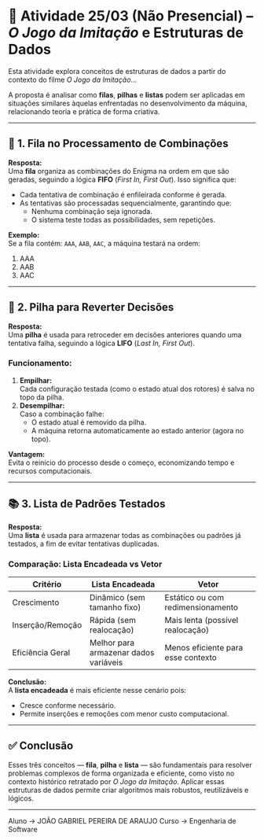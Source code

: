 # 🧠 Atividade 25/03 (Não Presencial) – *O Jogo da Imitação* e Estruturas de Dados

Esta atividade explora conceitos de estruturas de dados a partir do contexto do filme *O Jogo da Imitação*...

A proposta é analisar como **filas**, **pilhas** e **listas** podem ser aplicadas em situações similares àquelas enfrentadas no desenvolvimento da máquina, relacionando teoria e prática de forma criativa.

---

## 🔁 1. Fila no Processamento de Combinações

**Resposta:**  
Uma **fila** organiza as combinações do Enigma na ordem em que são geradas, seguindo a lógica **FIFO** (*First In, First Out*). Isso significa que:

- Cada tentativa de combinação é enfileirada conforme é gerada.
- As tentativas são processadas sequencialmente, garantindo que:
  - Nenhuma combinação seja ignorada.
  - O sistema teste todas as possibilidades, sem repetições.

**Exemplo:**  
Se a fila contém: `AAA`, `AAB`, `AAC`, a máquina testará na ordem:
1. AAA  
2. AAB  
3. AAC  

---

## 🧱 2. Pilha para Reverter Decisões

**Resposta:**  
Uma **pilha** é usada para retroceder em decisões anteriores quando uma tentativa falha, seguindo a lógica **LIFO** (*Last In, First Out*).

### Funcionamento:
1. **Empilhar:**  
   Cada configuração testada (como o estado atual dos rotores) é salva no topo da pilha.
2. **Desempilhar:**  
   Caso a combinação falhe:
   - O estado atual é removido da pilha.
   - A máquina retorna automaticamente ao estado anterior (agora no topo).

**Vantagem:**  
Evita o reinício do processo desde o começo, economizando tempo e recursos computacionais.

---

## 📚 3. Lista de Padrões Testados

**Resposta:**  
Uma **lista** é usada para armazenar todas as combinações ou padrões já testados, a fim de evitar tentativas duplicadas.

### Comparação: Lista Encadeada vs Vetor

| Critério            | Lista Encadeada                         | Vetor                                |
|---------------------|------------------------------------------|--------------------------------------|
| Crescimento         | Dinâmico (sem tamanho fixo)              | Estático ou com redimensionamento    |
| Inserção/Remoção    | Rápida (sem realocação)                  | Mais lenta (possível realocação)     |
| Eficiência Geral    | Melhor para armazenar dados variáveis    | Menos eficiente para esse contexto   |

**Conclusão:**  
A **lista encadeada** é mais eficiente nesse cenário pois:
- Cresce conforme necessário.
- Permite inserções e remoções com menor custo computacional.

---

## ✅ Conclusão

Esses três conceitos — **fila**, **pilha** e **lista** — são fundamentais para resolver problemas complexos de forma organizada e eficiente, como visto no contexto histórico retratado por *O Jogo da Imitação*. Aplicar essas estruturas de dados permite criar algoritmos mais robustos, reutilizáveis e lógicos.

---

Aluno -> JOÃO GABRIEL PEREIRA DE ARAUJO
Curso -> Engenharia de Software
